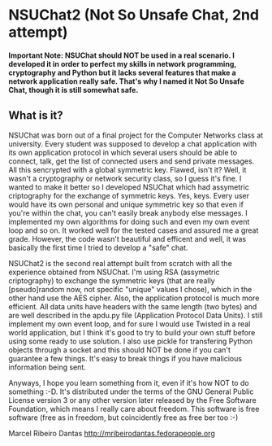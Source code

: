 # NSUChat2 (Not So Unsafe Chat, 2nd attempt)

#### Important Note: NSUChat should NOT be used in a real scenario. I developed it in order to perfect my skills in network programming, cryptography and Python but it lacks several features that make a network application really safe. That's why I named it Not So Unsafe Chat, though it is still somewhat safe.

## What is it?

NSUChat was born out of a final project for the Computer Networks class at university. Every student was supposed to develop a chat application with its own application protocol in which several users should be able to connect, talk, get the list of connected users and send private messages. All this sencrypted with a global symmetric key. Flawed, isn't it? Well, it wasn't a cryptography or network security class, so I guess it's fine. I wanted to make it better so I developed NSUChat which had assymetric criptography for the exchange of symmetric keys. Yes, keys. Every user would have its own personal and unique symmetric key so that even if you're within the chat, you can't easily break anybody else messages. I implemented my own algorithms for doing such and even my own event loop and so on. It worked well for the tested cases and assured me a great grade. However, the code wasn't beautiful and efficent and well, it was basically the first time I tried to develop a "safe" chat.

NSUChat2 is the second real attempt built from scratch with all the experience obtained from NSUChat. I'm using RSA (assymetric criptography) to exchange the symmetric keys (that are really [pseudo]random now, not specific "unique" values I chose), which in the other hand use the AES cipher. Also, the application protocol is much more efficient. All data units have headers with the same length (two bytes) and are well described in the apdu.py file (Application Protocol Data Units). I still implement my own event loop, and for sure I would use Twisted in a real world application, but I think it's good to try to build your own stuff before using some ready to use solution. I also use pickle for transfering Python objects through a socket and this should NOT be done if you can't guarantee a few things. It's easy to break things if you have malicious information being sent.

Anyways, I hope you learn something from it, even if it's how NOT to do something :-D. It's distributed under the terms of the GNU General Public License version 3 or any other version later released by the Free Software Foundation, which means I really care about freedom. This software is free software (free as in freedom, but coincidently free as free ber too :-)

Marcel Ribeiro Dantas <mribeirodantas at fedoraproject.org>
http://mribeirodantas.fedorapeople.org

